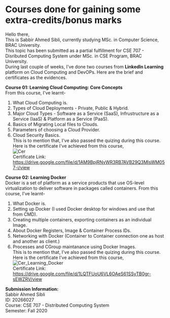 # Courses done for gaining some extra-credits/bonus marks
Hello there,  
This is Sabbir Ahmed Sibli, currently studying MSc. in Computer Science, BRAC University.  
This topic has been submitted as a partial fulfillment for CSE 707 - Disributed Computing System under MSc. in CSE Program, BRAC University.  
During last couple of weeks, I've done two courses from **LinkedIn Learning** platform on Cloud Computing and DevOPs. Here are the brief and certificates as the evidences.  
  
**Course 01: Learning Cloud Computing: Core Concepts**  
From this course, I've learnt-  
1. What Cloud Computing is.  
2. Types of Cloud Deployments - Private, Public & Hybrid.  
3. Major Cloud Types - Software as a Service (SaaS), Infrustructure as a Service (IaaS) & Platform as a Service (PaaS).  
4. Basics of Migrating Local files to Clouds.  
5. Parameters of choosing a Cloud Provider.  
6. Cloud Security Basics.  
This is to mention that, I've also passed the quizing during this course. Here is the certificate I've achieved from this course,  
![Cer](https://user-images.githubusercontent.com/32014009/102753585-c4732280-4395-11eb-953b-2d69160a97ee.PNG)  
Certificate Link: https://drive.google.com/file/d/1AM9BpjRNvWR3RB7AVB29Q3MlsWM057-i/view  
  
**Course 02: Learning Docker**  
Docker is a set of platform as a service products that use OS-level virtualization to deliver software in packages called containers. From this course, I've learnt-  
1. What Docker is.  
2. Setting up Docker (I used Docker desktop for windows and use that from CMD).  
3. Creating multiple containers, exporting containers as an individual Image.  
4. About Docker Registers, Image & Container Process IDs.
5. Networking with Docker (Container to Container connection one as host and another as client.)  
6. Processes and CGroup maintanance using Docker Images.  
This is to mention that, I've also passed the quizing during this course. Here is the certificate I've achieved from this course,  
![Cer_Learning_Docker](https://user-images.githubusercontent.com/32014009/102754479-40ba3580-4397-11eb-9a4e-ada97f68a2b1.PNG)  
Certificate Link: https://drive.google.com/file/d/1LQTFUoU6VL6OAeS61SSyTB0gr-sEWZRV/view

**Submission Information:**  
Sabbir Ahmed Sibli  
ID: 20266027  
Course: CSE 707 - Distributed Computing System  
Semester: Fall 2020  
